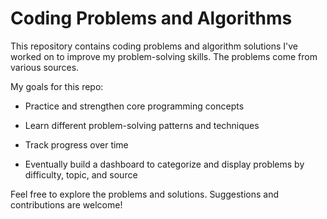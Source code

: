 # Coding Problems and Algorithms

This repository contains coding problems and algorithm solutions I've worked on to improve my problem-solving skills. The problems come from various sources.

My goals for this repo:

- Practice and strengthen core programming concepts

- Learn different problem-solving patterns and techniques

- Track progress over time

- Eventually build a dashboard to categorize and display problems by difficulty, topic, and source

Feel free to explore the problems and solutions. Suggestions and contributions are welcome!
